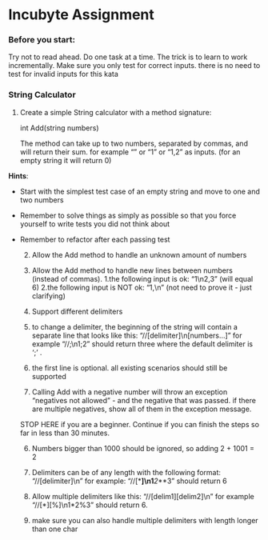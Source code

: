 # Incubyte Assignment

### Before you start:

Try not to read ahead.
Do one task at a time. The trick is to learn to work incrementally.
Make sure you only test for correct inputs. there is no need to test for invalid inputs for this kata

### String Calculator

1. Create a simple String calculator with a method signature:

   int Add(string numbers)

   The method can take up to two numbers, separated by commas, and will return their sum.
   for example “” or “1” or “1,2” as inputs.
   (for an empty string it will return 0)

**Hints**:

- Start with the simplest test case of an empty string and move to one and two numbers
- Remember to solve things as simply as possible so that you force yourself to write tests you did not think about
- Remember to refactor after each passing test

  2. Allow the Add method to handle an unknown amount of numbers

  3. Allow the Add method to handle new lines between numbers (instead of commas).
     1.the following input is ok: “1\n2,3” (will equal 6)
     2.the following input is NOT ok: “1,\n” (not need to prove it - just clarifying)

  4. Support different delimiters
  5. to change a delimiter, the beginning of the string will contain a separate line that looks like this: “//[delimiter]\n[numbers…]” for example “//;\n1;2” should return three where the default delimiter is ‘;’ .
  6. the first line is optional. all existing scenarios should still be supported

  7. Calling Add with a negative number will throw an exception “negatives not allowed” - and the negative that was passed.
     if there are multiple negatives, show all of them in the exception message.

  STOP HERE if you are a beginner. Continue if you can finish the steps so far in less than 30 minutes.

  6. Numbers bigger than 1000 should be ignored, so adding 2 + 1001 = 2

  7. Delimiters can be of any length with the following format: “//[delimiter]\n” for example: “//[***]\n1**_2_**3” should return 6

  8. Allow multiple delimiters like this: “//[delim1][delim2]\n” for example “//[\*][%]\n1\*2%3” should return 6.

  9. make sure you can also handle multiple delimiters with length longer than one char
